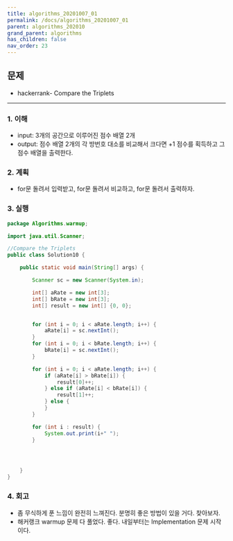 ```yaml
---
title: algorithms_20201007_01
permalink: /docs/algorithms_20201007_01
parent: algorithms_202010
grand_parent: algorithms
has_children: false
nav_order: 23
---
```


## 문제

- hackerrank- Compare the Triplets

---

### 1. 이해

- input: 3개의 공간으로 이루어진 점수 배열 2개
- output: 점수 배열 2개의 각 방번호 대소를 비교해서 크다면 +1 점수를 획득하고 그 점수 배열을 출력한다.

### 2. 계획

- for문 돌려서 입력받고, for문 돌려서 비교하고, for문 돌려서 출력하자.

### 3. 실행

```java
package Algorithms.warmup;

import java.util.Scanner;

//Compare the Triplets
public class Solution10 {

    public static void main(String[] args) {

        Scanner sc = new Scanner(System.in);

        int[] aRate = new int[3];
        int[] bRate = new int[3];
        int[] result = new int[] {0, 0};


        for (int i = 0; i < aRate.length; i++) {
            aRate[i] = sc.nextInt();
        }
        for (int i = 0; i < bRate.length; i++) {
            bRate[i] = sc.nextInt();
        }

        for (int i = 0; i < aRate.length; i++) {
            if (aRate[i] > bRate[i]) {
                result[0]++;
            } else if (aRate[i] < bRate[i]) {
                result[1]++;
            } else {
            }
        }

        for (int i : result) {
            System.out.print(i+" ");
        }




    }
}
```

### 4. 회고

- 좀 무식하게 푼 느낌이 완전히 느껴진다. 분명히 좋은 방법이 있을 거다. 찾아보자.
- 해커랭크 warmup 문제 다 풀었다. 좋다. 내일부터는 Implementation 문제 시작이다. 